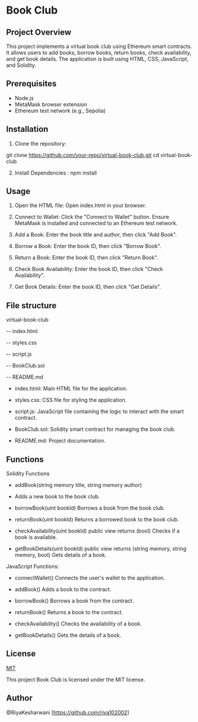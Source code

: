 
# Book Club

## Project Overview

This project implements a virtual book club using Ethereum smart contracts. It allows users to add books, borrow books, return books, check availability, and get book details. The application is built using HTML, CSS, JavaScript, and Solidity.
## Prerequisites

- Node.js
- MetaMask browser extension
- Ethereum test network (e.g., Sepolia)
## Installation

1. Clone the repository:

  git clone https://github.com/your-repo/virtual-book-club.git
  cd virtual-book-club

2. Install Dependencies :
npm install


## Usage

1. Open the HTML file:
Open index.html in your browser.

2. Connect to Wallet:
Click the "Connect to Wallet" button. Ensure MetaMask is installed and connected to an Ethereum test network.

3. Add a Book:
Enter the book title and author, then click "Add Book".

4. Borrow a Book:
Enter the book ID, then click "Borrow Book".

5. Return a Book:
Enter the book ID, then click "Return Book".

6. Check Book Availability:
Enter the book ID, then click "Check Availability".

7. Get Book Details:
Enter the book ID, then click "Get Details".


## File structure

virtual-book-club

-- index.html

-- styles.css

-- script.js

-- BookClub.sol

-- README.md

- index.html: Main HTML file for the application.

- styles.css: CSS file for styling the application.

- script.js: JavaScript file containing the logic to interact with the smart contract.

- BookClub.sol: Solidity smart contract for managing the book club.

- README.md: Project documentation.

## Functions

Solidity Functions

- addBook(string memory title, string memory author)

- Adds a new book to the book club.
- borrowBook(uint bookId)
  Borrows a book from    the book club.
- returnBook(uint bookId)
  Returns a borrowed book to the book club.
- checkAvailability(uint bookId) public view returns (bool)
  Checks if a book is available.
- getBookDetails(uint bookId) public view returns (string memory, string memory, bool)
  Gets details of a book.

JavaScript Functions:

- connectWallet()
  Connects the user's wallet to the application.

- addBook()
  Adds a book to the contract.
- borrowBook()
  Borrows a book from the contract.

- returnBook()
  Returns a book to the contract.

- checkAvailability()
  Checks the availability of a book.

- getBookDetails()
  Gets the details of a book.
## License

[MIT](https://choosealicense.com/licenses/mit/)

This project Book Club is licensed under the MIT license.


## Author

 @RiyaKesharwani [https://github.com/riya102002]


